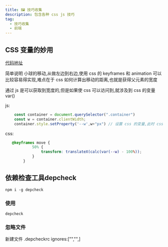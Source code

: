 ```yaml
---
title: 🖼️ 技巧收集
description: 包含各种 css js 技巧
tag:
  - 技巧收集
  - 前端
---
```


## CSS 变量的妙用
[代码地址](https://github.com/NightSquirrl/-/tree/main/CSS%E5%8F%98%E9%87%8F%E7%9A%84%E5%A6%99%E7%94%A8)

简单说明
小球的移动,从做左边到右边,使用 css 的 keyframes 和 animation 可以比较容易得实现,难点在于 css 如何计算出移动的距离,也就是获得父元素的宽度

通过 js 是可以获取到宽度的,但是如果使 css 可以访问到,就涉及到 css 的变量 var()

js:

```javascript
    const container = document.querySelector(".container")
    const w = container.clientWidth;
    container.style.setProperty('--w',w+"px") // 设置 css 的变量,此时 css 就可以获取到父元素的宽度
```
css:

```css
   @keyframes move {
            50% {
                transform: translateX(calc(var(--w) - 100%));
            }
        }
```
## 依赖检查工具depcheck
```shell
npm i -g depcheck
```
### 使用

```shell
depcheck
```
### 忽略文件
新建文件 .depcheckrc
ignores:["","",]


